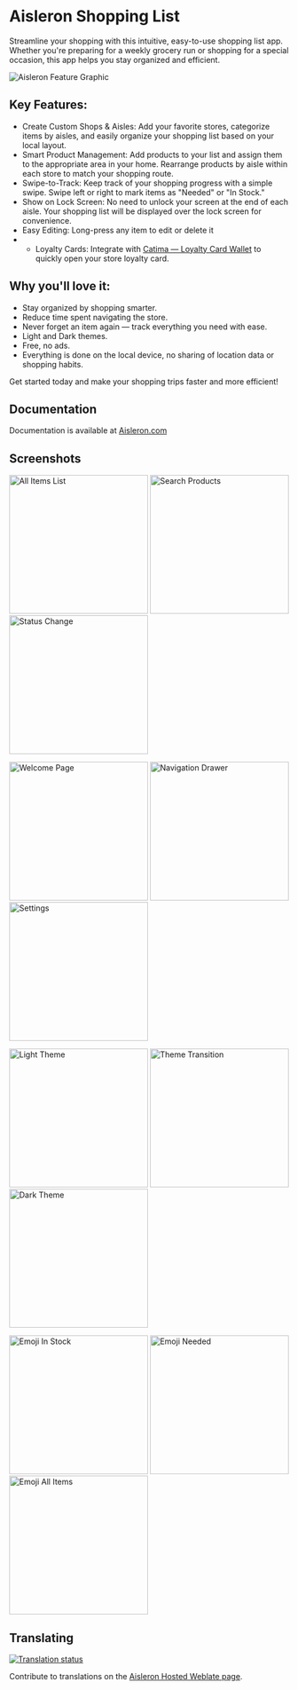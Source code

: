 # Aisleron Shopping List

Streamline your shopping with this intuitive, easy-to-use shopping list app. Whether you're preparing for a weekly grocery run or shopping for a special occasion, this app helps you stay organized and efficient.

<p>
  <img src="https://aisleron.com/assets/images/alr-feature-graphic.png"  alt="Aisleron Feature Graphic"/>
</p>

## Key Features:

* Create Custom Shops & Aisles: Add your favorite stores, categorize items by aisles, and easily organize your shopping list based on your local layout.
* Smart Product Management: Add products to your list and assign them to the appropriate area in your home. Rearrange products by aisle within each store to match your shopping route.
* Swipe-to-Track: Keep track of your shopping progress with a simple swipe. Swipe left or right to mark items as "Needed" or "In Stock."
* Show on Lock Screen: No need to unlock your screen at the end of each aisle. Your shopping list will be displayed over the lock screen for convenience.
* Easy Editing: Long-press any item to edit or delete it
* * Loyalty Cards: Integrate with [Catima — Loyalty Card Wallet](https://catima.app/) to quickly open your store loyalty card.

## Why you'll love it:

* Stay organized by shopping smarter.
* Reduce time spent navigating the store.
* Never forget an item again — track everything you need with ease.
* Light and Dark themes.
* Free, no ads.
* Everything is done on the local device, no sharing of location data or shopping habits.

Get started today and make your shopping trips faster and more efficient!

## Documentation

Documentation is available at [Aisleron.com](https://aisleron.com/docs/documentation/) 

## Screenshots

<p>
  <img src="https://aisleron.com/assets/images/screenshots/light-mode/alr-210-all-items-list.png" width=250px  alt="All Items List"/>
  <img src="https://aisleron.com/assets/images/screenshots/light-mode/alr-220-search.png" width=250px  alt="Search Products"/>
  <img src="https://aisleron.com/assets/images/screenshots/light-mode/alr-240-status-change-snackbar.png" width=250px  alt="Status Change"/>
</p>

<p>
  <img src="https://aisleron.com/assets/images/screenshots/light-mode/alr-010-welcome-page.png" width=250px  alt="Welcome Page"/>
  <img src="https://aisleron.com/assets/images/screenshots/light-mode/alr-040-navigation-drawer.png" width=250px  alt="Navigation Drawer"/>
  <img src="https://aisleron.com/assets/images/screenshots/light-mode/alr-050-settings.png" width=250px  alt="Settings"/>
</p>

<p>
  <img src="https://aisleron.com/assets/images/screenshots/light-mode/alr-270-shop-list-full.png" width=250px  alt="Light Theme"/>
  <img src="https://aisleron.com/assets/images/screenshots/mixed-mode/alr-270-shop-list-full.png" width=250px  alt="Theme Transition"/>
  <img src="https://aisleron.com/assets/images/screenshots/dark-mode/alr-270-shop-list-full.png" width=250px  alt="Dark Theme"/>
</p>

<p>
  <img src="https://aisleron.com/assets/images/screenshots/light-mode/alr-300-emoji-in-stock.png" width=250px  alt="Emoji In Stock"/>
  <img src="https://aisleron.com/assets/images/screenshots/light-mode/alr-310-emoji-needed.png" width=250px  alt="Emoji Needed"/>
  <img src="https://aisleron.com/assets/images/screenshots/light-mode/alr-320-emoji-all-items.png" width=250px  alt="Emoji All Items"/>
</p>

## Translating

[![Translation status](https://hosted.weblate.org/widget/aisleron-shopping-list/open-graph.png)](https://hosted.weblate.org/engage/aisleron-shopping-list/)

Contribute to translations on
the [Aisleron Hosted Weblate page](https://hosted.weblate.org/projects/aisleron-shopping-list/).
